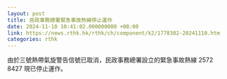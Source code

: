 ```yaml
---
layout: post
title: 民政事務總署緊急事故熱線停止運作
date: 2024-11-10 10:41:02.000000000 +08:00
link: https://news.rthk.hk/rthk/ch/component/k2/1778382-20241110.htm
categories: rthk
---
```


由於三號熱帶氣旋警告信號已取消，民政事務總署設立的緊急事故熱線 2572 8427 現已停止運作。

